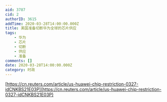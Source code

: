 ```yaml
---
aid: 3787
cid: 2
authorID: 3615
addTime: 2020-03-28T14:00:00.000Z
title: 美国准备切断华为全球的芯片供应
tags:
    - 华为
    - 芯片
    - 切断
    - 供应
    - 准备
comments: []
date: 2020-03-28T14:00:00.000Z
category: 时政
---
```


[https://cn.reuters.com/article/us-huawei-chip-restriction-0327-idCNKBS21E03P](https://cn.reuters.com/article/us-huawei-chip-restriction-0327-idCNKBS21E03P)
